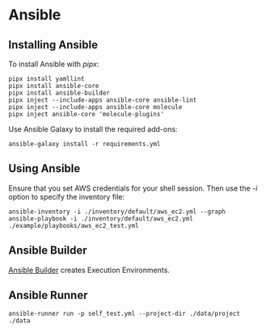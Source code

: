 # Ansible

## Installing Ansible

To install Ansible with *pipx*:

    pipx install yamllint
    pipx install ansible-core
    pipx install ansible-builder
    pipx inject --include-apps ansible-core ansible-lint
    pipx inject --include-apps ansible-core molecule
    pipx inject ansible-core 'molecule-plugins'

Use Ansible Galaxy to install the required add-ons:

    ansible-galaxy install -r requirements.yml

## Using Ansible

Ensure that you set AWS credentials for your shell session. Then use the *-i* option to specify the inventory file:

    ansible-inventory -i ./inventory/default/aws_ec2.yml --graph
    ansible-playbook -i ./inventory/default/aws_ec2.yml ./example/playbooks/aws_ec2_test.yml

## Ansible Builder

[Ansible Builder](https://ansible-builder.readthedocs.io/en/latest/) creates Execution Environments.

## Ansible Runner

```shell
ansible-runner run -p self_test.yml --project-dir ./data/project ./data
```

